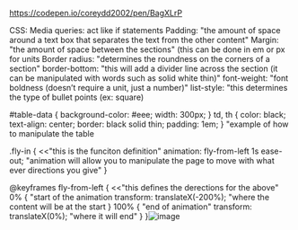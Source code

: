 https://codepen.io/coreydd2002/pen/BagXLrP


CSS:
Media queries: act like if statements
Padding: "the amount of space around a text box that separates the text from the other content"
Margin: "the amount of space between the sections" (this can be done in em or px for units
Border radius: "determines the roundness on the corners of a section"
border-bottom: "this will add a divider line across the section (it can be manipulated with words such as solid white thin)"
font-weight: "font boldness (doesn’t require a unit, just a number)"
list-style: "this determines the type of bullet points (ex: square)

#table-data {
  background-color: #eee;
  width: 300px;
} 
td,
th {
  color: black;
  text-align: center;
  border: black solid thin;
  padding: 1em;
} "example of how to manipulate the table 

.fly-in {  <<"this is the funciton definition"
  animation: fly-from-left 1s ease-out; "animation will allow you to manipulate the page to move with what ever directions you give"
}

@keyframes fly-from-left { <<"this defines the derections for the above"
  0% { "start of the animation
    transform: translateX(-200%); "where the content will be at the start
  }
  100% { "end of animation"
    transform: translateX(0%); "where it will end"
  }
}![image](https://github.com/user-attachments/assets/ca466385-5750-4bc6-a947-c6c617deaa38)
